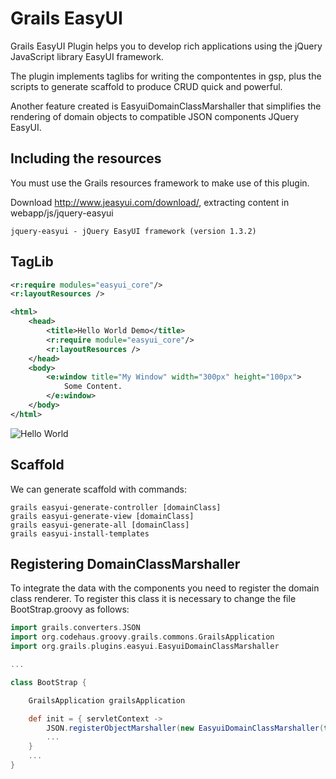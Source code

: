 Grails EasyUI
=============

Grails EasyUI Plugin helps you to develop rich applications using the jQuery JavaScript library EasyUI framework.

The plugin implements taglibs for writing the compontentes in gsp, plus the scripts to generate scaffold to produce CRUD quick and powerful.

Another feature created is EasyuiDomainClassMarshaller that simplifies the rendering of domain objects to compatible JSON components JQuery EasyUI.

Including the resources
------------------------

You must use the Grails resources framework to make use of this plugin.

Download http://www.jeasyui.com/download/, extracting content in webapp/js/jquery-easyui

    jquery-easyui - jQuery EasyUI framework (version 1.3.2)

TagLib
------

```xml
<r:require modules="easyui_core"/>
<r:layoutResources />
``` 
```xml
<html>
    <head>
        <title>Hello World Demo</title>
        <r:require module="easyui_core"/>    			
        <r:layoutResources />
    </head>
    <body>
        <e:window title="My Window" width="300px" height="100px">
            Some Content.
        </e:window>
    </body>
</html>
``` 
![Hello World](https://jquery-easyui.googlecode.com/svn/trunk/share/tutorial/window/win1_1.png)

Scaffold
--------
We can generate scaffold with commands:

```
grails easyui-generate-controller [domainClass]
grails easyui-generate-view [domainClass]
grails easyui-generate-all [domainClass]
grails easyui-install-templates
```

Registering DomainClassMarshaller
---------------------------------

To integrate the data with the components you need to register the domain class renderer. To register this class it is necessary to change the file BootStrap.groovy as follows:

```groovy
import grails.converters.JSON
import org.codehaus.groovy.grails.commons.GrailsApplication
import org.grails.plugins.easyui.EasyuiDomainClassMarshaller

...

class BootStrap {

    GrailsApplication grailsApplication

    def init = { servletContext ->    	 
        JSON.registerObjectMarshaller(new EasyuiDomainClassMarshaller(true, grailsApplication))
        ...
    }
    ...
}
```
